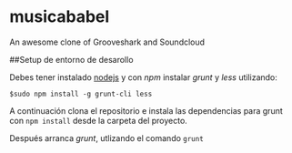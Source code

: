 # musicababel

An awesome clone of Grooveshark and Soundcloud

##Setup de entorno de desarollo

Debes tener instalado [nodejs](https://nodejs.org/en/) y con *npm* instalar *grunt* y *less* utilizando:

```
$sudo npm install -g grunt-cli less
```

A continuación clona el repositorio e instala las dependencias para grunt con `npm install` desde la carpeta del proyecto.

Después arranca *grunt*, utlizando el comando `grunt`
